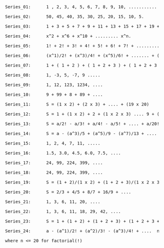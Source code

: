 <pre>
Series_01:		1 , 2, 3, 4, 5, 6, 7, 8, 9, 10, ........... n.

Series_02:		50, 45, 40, 35, 30, 25, 20, 15, 10, 5.

Series_03:		1 + 3 + 5 + 7 + 9 + 11 + 13 + 15 + 17 + 19 + 21 + 23 + .... + n

Series_04:		x^2 + x^6 + x^10 + ......... x^n.

Series_05:		1! + 2! + 3! + 4! + 5! + 6! + 7! + .......... + n!.

Series_06:		(x^1)/2! + (x^3)/4! + (x^5)/6! + ....... + (x^n)/(n+1)!

Series_07:		1 + ( 1 + 2 ) + ( 1 + 2 + 3 ) + ( 1 + 2 + 3 + 4 ) + ............ 

Series_08:		1, -3, 5, -7, 9 ..... 

Series_09:		1, 12, 123, 1234, .... 

Series_10:		9 + 99 + 8 + 89 + .... 

Series_11:		S = (1 x 2) + (2 x 3) + .... + (19 x 20)

Series_12:		S = 1 + (1 x 2) + 2 + (1 x 2 x 3) .... 9 + (1 x 2 x 3 x 4 x .... x 10)

Series_13:		S = a/2! - a/3! + a/4! - a/5! + .... + a/20!

Series_14:		S = a - (a^3)/5 + (a^5)/9 - (a^7)/13 + .... 

Series_15:		1, 2, 4, 7, 11, .....

Series_16:		1.5, 3.0, 4.5, 6.0, 7.5, ....

Series_17:		24, 99, 224, 399, .... 

Series_18:		24, 99, 224, 399, ....

Series_19:		S = (1 + 2)/(1 x 2) + (1 + 2 + 3)/(1 x 2 x 3) + .... + (1 + 2 + 3 + .... + n)/(1 x 2 x 3 x.... x n).

Series_20:		S = 2/3 + 4/5 + 8/7 + 16/9 + ....

Series_21:		1, 3, 6, 11, 20, ....

Series_22:		1, 3, 6, 11, 18, 29, 42, ....

Series_23:		S = 1 + (1 + 2) + (1 + 2 + 3) + (1 + 2 + 3 + 4) + ...... n.

Series_24:		a - (a^1)/2! + (a^2)/3! - (a^3)/4! + ....  n.

where n <= 20 for factorial(!)